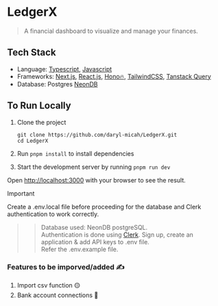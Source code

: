 # LedgerX
> A financial dashboard to visualize and manage your finances.

## Tech Stack
- Language: [Typescript](https://www.typescriptlang.org/docs/), [Javascript](https://developer.mozilla.org/en-US/docs/Web/JavaScript)
- Frameworks: [Next.js](https://nextjs.org/docs), [React.js](https://react.dev/), [Hono🔥](https://hono.dev/), [TailwindCSS](https://tailwindcss.com/), [Tanstack Query](https://tanstack.com/query/latest)
- Database: Postgres [NeonDB](https://www.neon.tech)

## To Run Locally

1. Clone the project
   ```
   git clone https://github.com/daryl-micah/LedgerX.git
   cd LedgerX
   ```
2. Run `pnpm install` to install dependencies
   
4. Start the development server by running `pnpm run dev`
   
Open [http://localhost:3000](http://localhost:3000) with your browser to see the result.

> [!IMPORTANT]
Create a .env.local file before proceeding for the database and Clerk authentication to work correctly.
>> Database used: NeonDB postgreSQL.<br/>
>> Authentication is done using [Clerk](https://www.clerk.com). Sign up, create an application & add API keys to .env file.<br/>
>> Refer the .env.example file.<br/>

### Features to be imporved/added ✍️
1. Import csv function 🟡
2. Bank account connections 🔴
